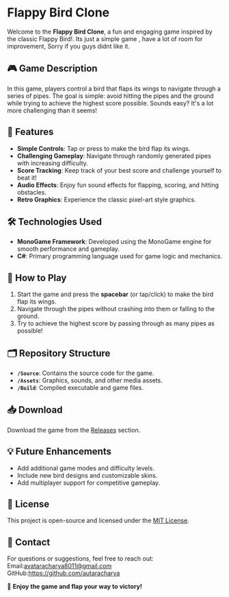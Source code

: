 # Flappy Bird Clone

Welcome to the **Flappy Bird Clone**, a fun and engaging game inspired by the classic Flappy Bird!. Its just a simple game , have a lot of room for improvement, Sorry if you guys didnt like it. 

## 🎮 Game Description
In this game, players control a bird that flaps its wings to navigate through a series of pipes. The goal is simple: avoid hitting the pipes and the ground while trying to achieve the highest score possible. Sounds easy? It's a lot more challenging than it seems!

## 🚀 Features
- **Simple Controls**: Tap or press to make the bird flap its wings.
- **Challenging Gameplay**: Navigate through randomly generated pipes with increasing difficulty.
- **Score Tracking**: Keep track of your best score and challenge yourself to beat it!
- **Audio Effects**: Enjoy fun sound effects for flapping, scoring, and hitting obstacles.
- **Retro Graphics**: Experience the classic pixel-art style graphics.

## 🛠️ Technologies Used
- **MonoGame Framework**: Developed using the MonoGame engine for smooth performance and gameplay.
- **C#**: Primary programming language used for game logic and mechanics.

## 🎯 How to Play
1. Start the game and press the **spacebar** (or tap/click) to make the bird flap its wings.
2. Navigate through the pipes without crashing into them or falling to the ground.
3. Try to achieve the highest score by passing through as many pipes as possible!

## 🗂️ Repository Structure
- **`/Source`**: Contains the source code for the game.
- **`/Assets`**: Graphics, sounds, and other media assets.
- **`/Build`**: Compiled executable and game files.

## 📥 Download
Download the game from the [Releases](https://github.com/autaracharya/SkyEscape.git) section.

## 💡 Future Enhancements
- Add additional game modes and difficulty levels.
- Include new bird designs and customizable skins.
- Add multiplayer support for competitive gameplay.

## 📜 License
This project is open-source and licensed under the [MIT License](LICENSE).

## 📧 Contact
For questions or suggestions, feel free to reach out:
Email:avataracharya8011@gmail.com
GitHub:https://github.com/autaracharya


🎉 **Enjoy the game and flap your way to victory!**
